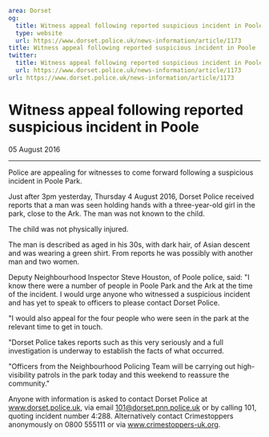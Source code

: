 ```yaml
area: Dorset
og:
  title: Witness appeal following reported suspicious incident in Poole
  type: website
  url: https://www.dorset.police.uk/news-information/article/1173
title: Witness appeal following reported suspicious incident in Poole |
twitter:
  title: Witness appeal following reported suspicious incident in Poole
  url: https://www.dorset.police.uk/news-information/article/1173
url: https://www.dorset.police.uk/news-information/article/1173
```

# Witness appeal following reported suspicious incident in Poole

05 August 2016

* * *

Police are appealing for witnesses to come forward following a suspicious incident in Poole Park.

Just after 3pm yesterday, Thursday 4 August 2016, Dorset Police received reports that a man was seen holding hands with a three-year-old girl in the park, close to the Ark. The man was not known to the child.

The child was not physically injured.

The man is described as aged in his 30s, with dark hair, of Asian descent and was wearing a green shirt. From reports he was possibly with another man and two women.

Deputy Neighbourhood Inspector Steve Houston, of Poole police, said: "I know there were a number of people in Poole Park and the Ark at the time of the incident. I would urge anyone who witnessed a suspicious incident and has yet to speak to officers to please contact Dorset Police.

"I would also appeal for the four people who were seen in the park at the relevant time to get in touch.

"Dorset Police takes reports such as this very seriously and a full investigation is underway to establish the facts of what occurred.

"Officers from the Neighbourhood Policing Team will be carrying out high-visibility patrols in the park today and this weekend to reassure the community."

Anyone with information is asked to contact Dorset Police at www.dorset.police.uk, via email 101@dorset.pnn.police.uk or by calling 101, quoting incident number 4:288. Alternatively contact Crimestoppers anonymously on 0800 555111 or via www.crimestoppers-uk.org.
